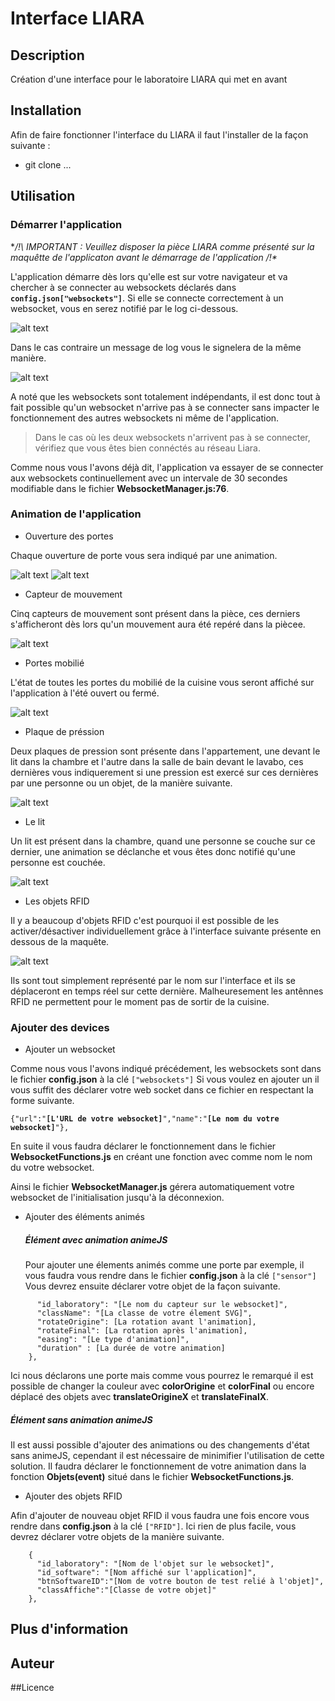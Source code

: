 # Interface LIARA

## Description
Création d'une interface pour le laboratoire LIARA qui met en avant 

## Installation

Afin de faire fonctionner l'interface du LIARA il faut l'installer de la façon suivante :
 * git clone ...
 

## Utilisation

### Démarrer l'application

**/!\ IMPORTANT : Veuillez disposer la pièce LIARA comme présenté sur la maquêtte de l'applicaton avant le démarrage de l'application /!\**

L'application démarre dès lors qu'elle est sur votre navigateur et va chercher à se connecter au websockets déclarés dans **`config.json["websockets"]`**.
Si elle se connecte correctement à un websocket, vous en serez notifié par le log ci-dessous.

![alt text](https://github.com/manukd/interface_liara/blob/master/ressource/img_readme/succes.PNG "Connexion effectué")

Dans le cas contraire un message de log vous le signelera de la même manière.

![alt text](https://github.com/manukd/interface_liara/blob/master/ressource/img_readme/closed.PNG "Erreur lors de la connexion")

A noté que les websockets sont totalement indépendants, il est donc tout à fait possible qu'un websocket n'arrive pas à se connecter 
sans impacter le fonctionnement des autres websockets ni même de l'application.

> Dans le cas où les deux websockets n'arrivent pas à se connecter, vérifiez que vous êtes bien connéctés au réseau Liara.

Comme nous vous l'avons déjà dit, l'application va essayer de se connecter aux websockets continuellement avec un intervale de 
30 secondes modifiable dans le fichier **WebsocketManager.js:76**.

### Animation de l'application

* Ouverture des portes

Chaque ouverture de porte vous sera indiqué par une animation.

![alt text](https://github.com/manukd/interface_liara/blob/master/ressource/img_readme/porte_ouverte.PNG "Porte ouverte")
![alt text](https://github.com/manukd/interface_liara/blob/master/ressource/img_readme/porte_fermé.PNG "Porte ouverte")


* Capteur de mouvement

Cinq capteurs de mouvement sont présent dans la pièce, ces derniers s'afficheront dès lors qu'un mouvement aura été repéré dans la piècee.

![alt text](https://github.com/manukd/interface_liara/blob/master/ressource/img_readme/capteur_visible.PNG "Capteurs activés")

* Portes mobilié

L'état de toutes les portes du mobilié de la cuisine vous seront affiché sur l'application à l'été ouvert ou fermé.

![alt text](https://github.com/manukd/interface_liara/blob/master/ressource/img_readme/porte_frigo_ouverte.PNG "Porte ouverte du réfrigérateur")

* Plaque de préssion

Deux plaques de pression sont présente dans l'appartement, une devant le lit dans la chambre et l'autre dans la salle de bain 
devant le lavabo, ces dernières vous indiquerement si une pression est exercé sur ces dernières par une personne ou un objet,
de la manière suivante.

![alt text](https://github.com/manukd/interface_liara/blob/master/ressource/img_readme/plque_de_pression.PNG "Plaque de pression activée")

* Le lit

Un lit est présent dans la chambre, quand une personne se couche sur ce dernier, une animation se déclanche et vous êtes
donc notifié qu'une personne est couchée.

![alt text](https://github.com/manukd/interface_liara/blob/master/ressource/img_readme/lit.PNG "Une personne couché dans le lit")

* Les objets RFID

Il y a beaucoup d'objets RFID c'est pourquoi il est possible de les activer/désactiver individuellement grâce à l'interface
suivante présente en dessous de la maquête.

![alt text](https://github.com/manukd/interface_liara/blob/master/ressource/img_readme/rfid.PNG "Objet RFID poivre présent dans la pièce")

Ils sont tout simplement représenté par le nom sur l'interface et ils se déplaceront en temps réel sur cette dernière. Malheuresement
les antênnes RFID ne permettent pour le moment pas de sortir de la cuisine.

### Ajouter des devices

* Ajouter un websocket

Comme nous vous l'avons indiqué précédement, les websockets sont dans le fichier **config.json** à la clé `["websockets"]`
Si vous voulez en ajouter un il vous suffit des déclarer votre web socket dans ce fichier en respectant la forme suivante.

`{"url":"`**`[L'URL de votre websocket]`**`","name":"`**`[Le nom du votre websocket]`**`"},`

En suite il vous faudra déclarer le fonctionnement dans le fichier **WebsocketFunctions.js** en créant une fonction avec comme nom
le nom du votre websocket.

Ainsi le fichier **WebsocketManager.js** gérera automatiquement votre websocket de l'initialisation jusqu'à la déconnexion.

* Ajouter des éléments animés
  ##### Élément avec animation animeJS
  
  Pour ajouter une élements animés comme une porte par exemple, il vous faudra vous rendre dans le fichier **config.json** à la clé
  `["sensor"]` Vous devrez ensuite déclarer votre objet de la façon suivante.
  
```  {
      "id_laboratory": "[Le nom du capteur sur le websocket]",
      "className": "[La classe de votre élement SVG]",
      "rotateOrigine": [La rotation avant l'animation],
      "rotateFinal": [La rotation après l'animation],
      "easing": "[Le type d'animation]",
      "duration" : [La durée de votre animation]
    },
 ```
  Ici nous déclarons une porte mais comme vous pourrez le remarqué il est possible de changer la couleur avec **colorOrigine** et **colorFinal** ou encore déplacé des objets avec **translateOrigineX** et **translateFinalX**.
   ##### Élément sans animation animeJS
  
  Il est aussi possible d'ajouter des animations ou des changements d'état sans animeJS, cependant il est nécessaire de minimifier
  l'utilisation de cette solution. Il faudra déclarer le fonctionnement de votre animation dans la fonction **Objets(event)** 
  situé dans le fichier **WebsocketFunctions.js**.
  
* Ajouter des objets RFID

Afin d'ajouter de nouveau objet RFID il vous faudra une fois encore vous rendre dans **config.json** à la clé `["RFID"]`.
Ici rien de plus facile, vous devrez déclarer votre objets de la manière suivante.

```
    {
      "id_laboratory": "[Nom de l'objet sur le websocket]",
      "id_software": "[Nom affiché sur l'application]",
      "btnSoftwareID":"[Nom de votre bouton de test relié à l'objet]",
      "classAffiche":"[Classe de votre objet]"
    },
```

## Plus d'information

## Auteur

##Licence
